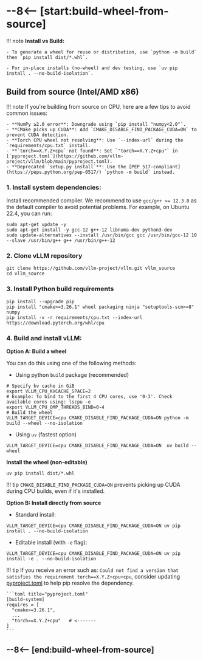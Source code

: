 # --8<-- [start:build-wheel-from-source]

!!! note
    **Install vs Build:**

    - To generate a wheel for reuse or distribution, use `python -m build` then `pip install dist/*.whl`.

    - For in-place installs (no-wheel) and dev testing, use `uv pip install . --no-build-isolation`.


## Build from source (Intel/AMD x86)

!!! note
    If you're building from source on CPU, here are a few tips to avoid common issues:

    - **NumPy ≥2.0 error**: Downgrade using `pip install "numpy<2.0"`.
    - **CMake picks up CUDA**: Add `CMAKE_DISABLE_FIND_PACKAGE_CUDA=ON` to prevent CUDA detection.
    - **Torch CPU wheel not resolving**: Use `--index-url` during the `requirements/cpu.txt` install.
    - **`torch==X.Y.Z+cpu` not found**: Set `"torch==X.Y.Z+cpu"` in [`pyproject.toml`](https://github.com/vllm-project/vllm/blob/main/pyproject.toml).
    - **Deprecated `setup.py install`**: Use the [PEP 517-compliant](https://peps.python.org/pep-0517/) `python -m build` instead.



### 1. Install system dependencies:
 Install recommended compiler. We recommend to use `gcc/g++ >= 12.3.0` as the default compiler to avoid potential problems. For example, on Ubuntu 22.4, you can run:

```console
sudo apt-get update -y
sudo apt-get install -y gcc-12 g++-12 libnuma-dev python3-dev
sudo update-alternatives --install /usr/bin/gcc gcc /usr/bin/gcc-12 10 --slave /usr/bin/g++ g++ /usr/bin/g++-12
```
### 2. Clone vLLM repository

```console
git clone https://github.com/vllm-project/vllm.git vllm_source
cd vllm_source
```
### 3. Install Python build requirements 
```console 
pip install --upgrade pip
pip install "cmake>=3.26.1" wheel packaging ninja "setuptools-scm>=8" numpy
pip install -v -r requirements/cpu.txt --index-url https://download.pytorch.org/whl/cpu
```
### 4. Build and install vLLM:
**Option A: Build a wheel**

You can do this using one of the following methods: 

- Using python `build` package (recommended)   
```console
# Specify kv cache in GiB
export VLLM_CPU_KVCACHE_SPACE=2
# Example: to bind to the first 4 CPU cores, use '0-3'. Check available cores using: lscpu -e
export VLLM_CPU_OMP_THREADS_BIND=0-4 
# Build the wheel
VLLM_TARGET_DEVICE=cpu CMAKE_DISABLE_FIND_PACKAGE_CUDA=ON python -m build --wheel --no-isolation
```
- Using `uv` (fastest option)
```
VLLM_TARGET_DEVICE=cpu CMAKE_DISABLE_FIND_PACKAGE_CUDA=ON  uv build --wheel

```
**Install the wheel (non-editable)**
```
uv pip install dist/*.whl
```
!!! tip 
    `CMAKE_DISABLE_FIND_PACKAGE_CUDA=ON` prevents picking up CUDA during CPU builds, even if it's installed.

**Option B: Install directly from source**

- Standard install:
```console
VLLM_TARGET_DEVICE=cpu CMAKE_DISABLE_FIND_PACKAGE_CUDA=ON uv pip install . --no-build-isolation
```
- Editable install (with `-e` flag): 
```console
VLLM_TARGET_DEVICE=cpu CMAKE_DISABLE_FIND_PACKAGE_CUDA=ON uv pip install -e . --no-build-isolation
```

!!! tip
    If you receive an error such as: `Could not find a version that satisfies the requirement torch==X.Y.Z+cpu+cpu`, consider updating [pyproject.toml](https://github.com/vllm-project/vllm/blob/main/pyproject.toml) to help pip resolve the dependency.

    ```toml title="pyproject.toml"
    [build-system]
    requires = [
      "cmake>=3.26.1",
      ...
      "torch==X.Y.Z+cpu"   # <-------
    ]
    ```
## --8<-- [end:build-wheel-from-source]